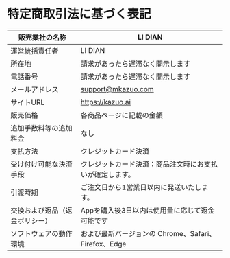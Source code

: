 # 特定商取引法に基づく表記

| 販売業社の名称                 | LI DIAN                                              |
| ------------------------------ | -------------------------------------------------------- |
| 運営統括責任者                 | LI DIAN                                              |
| 所在地                         | 請求があったら遅滞なく開示します                         |
| 電話番号                       | 請求があったら遅滞なく開示します                         |
| メールアドレス                 | support@mkazuo.com                                        |
| サイトURL                      | https://kazuo.ai                                        |
| 販売価格                       | 各商品ページに記載の金額                                 |
| 追加手数料等の追加料金         | なし                                                     |
| 支払方法                       | クレジットカード決済                                     |
| 受け付け可能な決済手段         | クレジットカード決済：商品注文時にお支払いが確定します。 |
| 引渡時期                       | ご注文日から1営業日以内に発送いたします。                |
| 交換および返品（返金ポリシー） | Appを購入後3日以内は使用量に応じて返金可能です           |
| ソフトウェアの動作環境         | および最新バージョンの Chrome、Safari、Firefox、Edge                               |